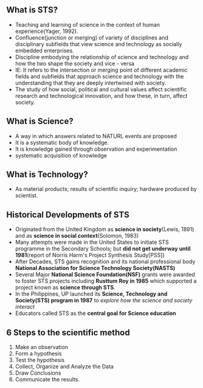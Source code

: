## What is STS?
- Teaching and learning of science in the context of human experience(Yager, 1992).
- Confluence(junction or merging) of variety of disciplines and disciplinary subfields that view science and technology as socially embedded enterprises.
- Discipline embodying the relationship of science and technology and how the two shape the society and vice - versa
- IE: It refers to the intersection or merging point of different academic fields and subfields that approach science and technology with the understanding that they are deeply intertwined with society. 
- The study of how social, political and cultural values affect scientific research and technological innovation, and how these, in turn, affect society. 

## What is Science?
- A way in which answers related to NATURL events are proposed
- It is a systematic body of knowledge.
- It is knowledge gained through observation and experimentation
- systematic acquisition of knowledge

## What is Technology?
- As material products; results of scientific inquiry; hardware produced by scientist. 
## Historical Developments of STS
- Originated from the United Kingdom as **science in society**(Lewis, 1891) and as **science in social context**(Solomon, 1983)
- Many attempts were made in the United States to initiate STS programme in the Secondary Schools; but **did not get underway until 1981**(report of Norris Harm's Project Synthesis Study[PSS])
- After Decades, STS gains recognition and its national professional body **National Association for Science Technology Society(NASTS)**
- Several Major **National Science Foundation(NSF)** grants were awarded to foster STS projects including **Rusttum Roy in 1985** which supported a project known as **science through STS**.
- In the Philippines, UP launched its **Science, Technology and Society(STS) program in 1987** to *explore how the science and society interact*
- Educators called STS as the **central goal for Science education**


## 6 Steps to the scientific method
1.  Make an observation
2. Form a hypothesis
3. Test the hypothesis
4. Collect, Organize and Analyze the Data
5. Draw Conclusions
6. Communicate the results.